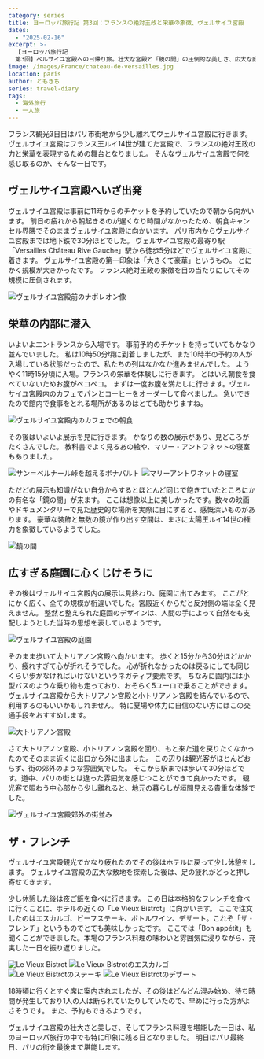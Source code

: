 ```yaml
---
category: series
title: ヨーロッパ旅行記 第3回：フランスの絶対王政と栄華の象徴、ヴェルサイユ宮殿
dates:
  - "2025-02-16"
excerpt: >-
  【ヨーロッパ旅行記
  第3回】ベルサイユ宮殿への日帰り旅。壮大な宮殿と「鏡の間」の圧倒的な美しさ、広大な庭園、大小トリアノン宮殿までの散策体験。入場の待ち時間や園内移動のコツ、観光客の少ない出口周辺の地元の雰囲気、そして夜はパリに戻って本場フランス料理を堪能した充実の一日を綴ります。
image: /images/France/chateau-de-versailles.jpg
location: paris
author: ともきち
series: travel-diary
tags:
  - 海外旅行
  - 一人旅
---
```


フランス観光3日目はパリ市街地から少し離れてヴェルサイユ宮殿に行きます。
ヴェルサイユ宮殿はフランス王ルイ14世が建てた宮殿で、フランスの絶対王政の力と栄華を表現するための舞台となりました。
そんなヴェルサイユ宮殿で何を感じ取るのか、そんな一日です。

## ヴェルサイユ宮殿へいざ出発

ヴェルサイユ宮殿は事前に11時からのチケットを予約していたので朝から向かいます。
前日の疲れから朝起きるのが遅くなり時間がなかったため、朝食キャンセル界隈でそのままヴェルサイユ宮殿に向かいます。
パリ市内からヴェルサイユ宮殿までは地下鉄で30分ほどでした。
ヴェルサイユ宮殿の最寄り駅「Versailles Château Rive Gauche」駅から徒歩5分ほどでヴェルサイユ宮殿に着きます。
ヴェルサイユ宮殿の第一印象は「大きくて豪華」というもの。
とにかく規模が大きかったです。
フランス絶対王政の象徴を目の当たりにしてその規模に圧倒されます。

![ヴェルサイユ宮殿前のナポレオン像](/images/France/statue-of-napoleon-in-front-of-the-palace-of-versailles.jpg)

## 栄華の内部に潜入

いよいよエントランスから入場です。
事前予約のチケットを持っていてもかなり並んでいました。
私は10時50分頃に到着しましたが、まだ10時半の予約の人が入場している状態だったので、私たちの列はなかなか進みませんでした。
ようやく11時15分頃に入場。フランスの栄華を体験しに行きます。
とはいえ朝食を食べていないためお腹がペコペコ。
まずは一度お腹を満たしに行きます。ヴェルサイユ宮殿内のカフェでパンとコーヒーをオーダーして食べました。
急いできたので館内で食事をとれる場所があるのはとても助かりますね。

![ヴェルサイユ宮殿内のカフェでの朝食](/images/France/breakfast-at-a-cafe-in-the-palace-of-versailles.jpg)

その後はいよいよ展示を見に行きます。
かなりの数の展示があり、見どころがたくさんでした。
教科書でよく見るあの絵や、マリー・アントワネットの寝室もありました。

![サン＝ベルナール峠を越えるボナパルト](/images/France/bonaparte-over-the-saint-bernard-pass.jpg)
![マリーアントワネットの寝室](/images/France/marie-antoinette's-bedroom.jpg)

ただどの展示も知識がない自分からするとほとんど同じで飽きていたところにかの有名な「鏡の間」が来ます。
ここは想像以上に美しかったです。数々の映画やドキュメンタリーで見た歴史的な場所を実際に目にすると、感慨深いものがあります。
豪華な装飾と無数の鏡が作り出す空間は、まさに太陽王ルイ14世の権力を象徴しているようでした。

![鏡の間](/images/France/the-hall-of-mirrors.jpg)

## 広すぎる庭園に心くじけそうに

その後はヴェルサイユ宮殿内の展示は見終わり、庭園に出てみます。
ここがとにかく広く、全ての規模が桁違いでした。宮殿近くからだと反対側の端は全く見えません。
整然と整えられた庭園のデザインは、人間の手によって自然をも支配しようとした当時の思想を表しているようです。

![ヴェルサイユ宮殿の庭園](/images/France/gardens-of-versailles-palace.jpg)

そのまま歩いて大トリアノン宮殿へ向かいます。
歩くと15分から30分ほどかかり、疲れすぎて心が折れそうでした。
心が折れなかったのは戻るにしても同じくらい歩かなければいけないというネガティブ要素です。
ちなみに園内には小型バスのような乗り物も走っており、おそらく5ユーロで乗ることができます。
ヴェルサイユ宮殿から大トリアノン宮殿と小トリアノン宮殿を結んでいるので、利用するのもいいかもしれません。
特に夏場や体力に自信のない方にはこの交通手段をおすすめします。

![大トリアノン宮殿](/images/France/grand-trianon-palais.jpg)

さて大トリアノン宮殿、小トリアノン宮殿を回り、もと来た道を戻りたくなかったのでそのまま近くに出口から外に出ました。
この辺りは観光客がほとんどおらず、街の郊外のような雰囲気でした。
そこから駅までは歩いて30分ほどです。道中、パリの街とは違った雰囲気を感じつことができて良かったです。
観光客で賑わう中心部から少し離れると、地元の暮らしが垣間見える貴重な体験でした。

![ヴェルサイユ宮殿郊外の街並み](/images/France/the-outskirts-of-versailles.jpg)

## ザ・フレンチ

ヴェルサイユ宮殿観光でかなり疲れたのでその後はホテルに戻って少し休憩をします。
ヴェルサイユ宮殿の広大な敷地を探索した後は、足の疲れがどっと押し寄せてきます。

少し休憩した後は夜ご飯を食べに行きます。
この日は本格的なフレンチを食べに行くことに、ホテルの近くの「Le Vieux Bistrot」に向かいます。
ここで注文したのはエスカルゴ、ビーフステーキ、ボトルワイン、デザート。これぞ「ザ・フレンチ」というものでとても美味しかったです。
ここでは「Bon appétit」も聞くことができました。本場のフランス料理の味わいと雰囲気に浸りながら、充実した一日を振り返りました。

![Le Vieux Bistrot](/images/France/le-vieux-bistrot.jpg)
![Le Vieux Bistrotのエスカルゴ](/images/France/escargot-at-le-vieux-bistrot.jpg)
![Le Vieux Bistrotのステーキ](/images/France/steak-at-le-vieux-bistrot.jpg)
![Le Vieux Bistrotのデザート](/images/France/dessert-at-le-vieux-bistrot.jpg)

18時頃に行くとすぐ席に案内されましたが、その後はどんどん混み始め、待ち時間が発生しており1人の人は断られていたりしていたので、早めに行った方がよさそうです。
また、予約もできるようです。

ヴェルサイユ宮殿の壮大さと美しさ、そしてフランス料理を堪能した一日は、私のヨーロッパ旅行の中でも特に印象に残る日となりました。
明日はパリ最終日、パリの街を最後まで堪能します。
